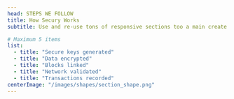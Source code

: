 ```yaml
---
head: STEPS WE FOLLOW
title: How Secury Works
subtitle: Use and re-use tons of responsive sections too a main create the perfect layout. Sections are firmly of organised into the perfect start.

# Maximum 5 items
list:
  - title: "Secure keys generated"
  - title: "Data encrypted"
  - title: "Blocks linked"
  - title: "Network validated"
  - title: "Transactions recorded"
centerImage: "/images/shapes/section_shape.png"
---
```

